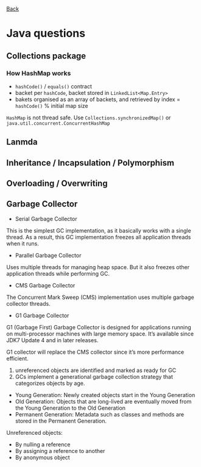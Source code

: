 [Back](../README.md)

# Java questions

## Collections package


### How HashMap works

 - ``hashCode()`` / ``equals()`` contract
 - backet per ``hashCode``, backet stored in ``LinkedList<Map.Entry>``
 - bakets organised as an array of backets, and retrieved by index = ``hashCode()`` % initial map size

```HashMap``` is not thread safe. Use ``Collections.synchronizedMap()`` or ``java.util.concurrent.ConcurrentHashMap``

## Lanmda


## Inheritance / Incapsulation / Polymorphism


## Overloading / Overwriting


## Garbage Collector

 - Serial Garbage Collector
 
 This is the simplest GC implementation, as it basically works with a single thread. As a result, this GC implementation freezes all application threads when it runs. 
 
 - Parallel Garbage Collector
 
 Uses multiple threads for managing heap space. But it also freezes other application threads while performing GC.
 
 - CMS Garbage Collector
 
 The Concurrent Mark Sweep (CMS) implementation uses multiple garbage collector threads.
 
 - G1 Garbage Collector
 
 G1 (Garbage First) Garbage Collector is designed for applications running on multi-processor machines with large memory space. It’s available since JDK7 Update 4 and in later releases.

G1 collector will replace the CMS collector since it’s more performance efficient.

 1. unreferenced objects are identified and marked as ready for GC
 2. GCs implement a generational garbage collection strategy that categorizes objects by age.
 
  - Young Generation: Newly created objects start in the Young Generation
  - Old Generation: Objects that are long-lived are eventually moved from the Young Generation to the Old Generation
  - Permanent Generation: Metadata such as classes and methods are stored in the Permanent Generation.
 
Unreferenced objects:

 - By nulling a reference
 - By assigning a reference to another
 - By anonymous object
 
